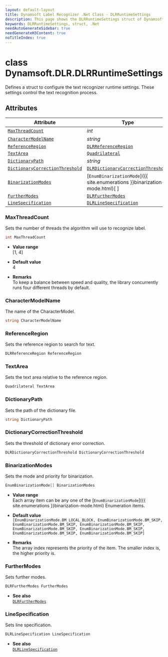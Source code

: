 ```yaml
---
layout: default-layout
title: Dynamsoft Label Recognizer .Net Class - DLRRuntimeSettings
description: This page shows the DLRRuntimeSettings struct of Dynamsoft Label Recognizer for .Net Language.
keywords: DLRRuntimeSettings, struct, .Net
needAutoGenerateSidebar: true
needGenerateH3Content: true
noTitleIndex: true
---
```



# class Dynamsoft.DLR.DLRRuntimeSettings
Defines a struct to configure the text recognizer runtime settings. These settings control the text recognition process.
  

## Attributes
  
| Attribute | Type |
|---------- | ---- |
| [`MaxThreadCount`](#maxthreadcount) | *int* |
| [`CharacterModelName`](#charactermodelname) | *string* |
| [`ReferenceRegion`](#referenceregion) | [`DLRReferenceRegion`](dlr-reference-region.md) |
| [`TextArea`](#textarea) | [`Quadrilateral`](quadrilateral.md) |
| [`DictionaryPath`](#dictionarypath) | *string* |
| [`DictionaryCorrectionThreshold`](#dictionarycorrectionthreshold) | [`DLRDictionaryCorrectionThreshold`](dlr-dictionary-correction-threshold.md) |
| [`BinarizationModes`](#binarizationmodes) | [`EnumBinarizationMode`]({{ site.enumerations }}binarization-mode.html)[ ] |
| [`FurtherModes`](#furthermodes) | [`DLRFurtherModes`](dlr-further-modes.md)|
| [`LineSpecification`](#linespecification) | [`DLRLineSpecification`](dlr-line-specification.md) |


### MaxThreadCount
Sets the number of threads the algorithm will use to recognize label.
```csharp
int MaxThreadCount
```
- **Value range**   
    [1, 4]
      
- **Default value**   
    4
    
- **Remarks**   
    To keep a balance between speed and quality, the library concurrently runs four different threads by default.

### CharacterModelName
The name of the CharacterModel.

```csharp
string CharacterModelName
```


### ReferenceRegion
Sets the reference region to search for text.
```csharp
DLRReferenceRegion ReferenceRegion
```

### TextArea
Sets the text area relative to the reference region.
```csharp
Quadrilateral TextArea
```

### DictionaryPath
Sets the path of the dictionary file.
```csharp
string DictionaryPath
```

### DictionaryCorrectionThreshold
Sets the threshold of dictionary error correction.
```csharp
DLRDictionaryCorrectionThreshold DictionaryCorrectionThreshold
```

### BinarizationModes
Sets the mode and priority for binarization.

```csharp
EnumBinarizationMode[] BinarizationModes
```

- **Value range**   
    Each array item can be any one of the [`EnumBinarizationMode`]({{ site.enumerations }}binarization-mode.html) Enumeration items.
      
- **Default value**   
    `[EnumBinarizationMode.BM_LOCAL_BLOCK, EnumBinarizationMode.BM_SKIP, EnumBinarizationMode.BM_SKIP, EnumBinarizationMode.BM_SKIP, EnumBinarizationMode.BM_SKIP, EnumBinarizationMode.BM_SKIP, EnumBinarizationMode.BM_SKIP, EnumBinarizationMode.BM_SKIP]`
    
- **Remarks**   
    The array index represents the priority of the item. The smaller index is, the higher priority is.


### FurtherModes
Sets further modes.

```csharp
DLRFurtherModes FurtherModes
```

- **See also**  
    [`DLRFurtherModes`](dlr-further-modes.md)


### LineSpecification
Sets line specification.

```csharp
DLRLineSpecification LineSpecification
```

- **See also**  
    [`DLRLineSpecification`](dlr-line-specification.md)
